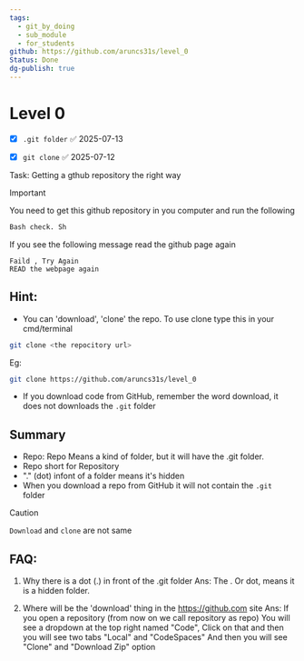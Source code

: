 ```yaml
---
tags:
  - git_by_doing
  - sub_module
  - for_students
github: https://github.com/aruncs31s/level_0
Status: Done
dg-publish: true
---
```

# Level 0 
- [x] `.git folder` ✅ 2025-07-13
- [x] `git clone` ✅ 2025-07-12


Task: Getting a gthub repository the right way

> [!IMPORTANT]
> You need to get this github repository in you computer and run the following
>
> ```bash
> Bash check. Sh
> ```
>
> If you see the following message read the github page again
>
> ```
> Faild , Try Again
> READ the webpage again
> ```

## Hint:

- You can 'download', 'clone' the repo.
  To use clone type this in your cmd/terminal

```bash
git clone <the repocitory url>
```

Eg:

```bash
git clone https://github.com/aruncs31s/level_0
```

- If you download code from GitHub, remember the word download, it does not downloads the `.git` folder

## Summary

- Repo: Repo Means a kind of folder, but it will have the .git folder.
- Repo short for Repository
- "." (dot) infont of a folder means it's hidden
- When you download a repo from GitHub it will not contain the `.git` folder

> [!CAUTION]
> `Download` and `clone` are not same

## FAQ:

1. Why there is a dot (.) in front of the .git folder
   Ans: The . Or dot, means it is a hidden folder.

2. Where will be the 'download' thing in the https://github.com site
   Ans: If you open a repository (from now on we call repository as repo)
   You will see a dropdown at the top right named "Code",
   Click on that and then you will see two tabs "Local" and "CodeSpaces"
   And then you will see "Clone" and "Download Zip" option
